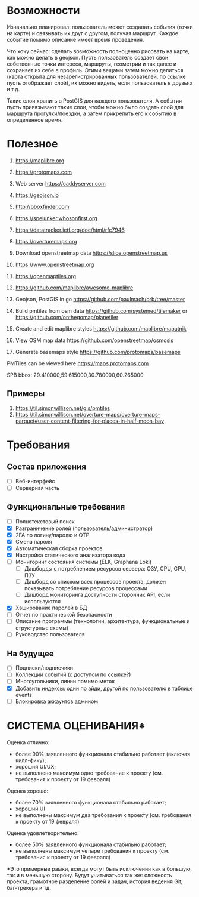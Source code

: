 # Возможности

Изначально планировал: пользователь может создавать события (точки на карте) и связывать их друг с
другом, получая маршрут. Каждое событие помимо описание имеет время проведения.

Что хочу сейчас: сделать возможность полноценно рисовать на карте, как можно делать в geojson. Пусть
пользователь создает свои собственные точки интереса, маршруты, геометрии и так далее и сохраняет их себе в
профиль. Этими вещами затем можно делиться (карта открыта для незарегистрированных пользователей, по
ссылке пусть отображает слой), их можно видеть, если пользователь в друзьях и т.д.

Такие слои хранить в PostGIS для каждого пользователя. А события пусть привязывают такие слои, чтобы
можно было создать слой для маршрута прогулки/поездки, а затем прикрепить его к событию в
определенное время.

# Полезное

1. https://maplibre.org
1. https://protomaps.com
1. Web server https://caddyserver.com
1. https://geojson.io
1. http://bboxfinder.com
1. https://spelunker.whosonfirst.org
1. https://datatracker.ietf.org/doc/html/rfc7946
1. https://overturemaps.org
1. Download openstreetmap data https://slice.openstreetmap.us
1. https://www.openstreetmap.org
1. https://openmaptiles.org

1. https://github.com/maplibre/awesome-maplibre
1. Geojson, PostGIS in go https://github.com/paulmach/orb/tree/master
1. Build pmtiles from osm data https://github.com/systemed/tilemaker or https://github.com/onthegomap/planetiler
1. Create and edit maplibre styles https://github.com/maplibre/maputnik
1. View OSM map data https://github.com/openstreetmap/osmosis
1. Generate basemaps style https://github.com/protomaps/basemaps

PMTiles can be viewed here https://maps.protomaps.com

SPB bbox: 29.410000,59.615000,30.780000,60.265000

## Примеры

1. https://til.simonwillison.net/gis/pmtiles
1. https://til.simonwillison.net/overture-maps/overture-maps-parquet#user-content-filtering-for-places-in-half-moon-bay

# Требования

## Состав приложения

- [ ] Веб-интерфейс
- [ ] Серверная часть

## Функциональные требования

- [ ] Полнотекстовый поиск
- [x] Разграничение ролей (пользователь/администратор)
- [x] 2FA по логину/паролю и OTP
- [x] Смена пароля
- [x] Автоматическая сборка проектов
- [x] Настройка статического анализатора кода
- [ ] Мониторинг состояния системы (ELK, Graphana Loki)
    - [ ] Дашборды с потреблением ресурсов сервера: ОЗУ, CPU, GPU, ПЗУ
    - [ ] Дашборд со списком всех процессов проекта, должен показывать потребление ресурсов процессами
    - [ ] Дашборд мониторинга доступности сторонних API, если используются
- [x] Хэширование паролей в БД
- [ ] Отчет по практической безопасности
- [ ] Описание программы (технологии, архитектура, функциональные и структурные
схемы)
- [ ] Руководство пользователя

## На будущее

- [ ] Подписки/подписчики
- [ ] Коллекции событий (с доступом по ссылке?)
- [ ] Многоугольники, линии помимо меток
- [x] Добавить индексы: один по айди, другой по пользователю в таблице events
- [ ] Блокировка аккаунтов админом

# СИСТЕМА ОЦЕНИВАНИЯ*

Оценка отлично:

- более 90% заявленного функционала стабильно работает (включая килл-фичу);
- хороший UI/UX;
- не выполнено максимум одно требование к проекту (см. требования к проекту от
19 февраля)

Оценка хорошо:

- более 70% заявленного функционала стабильно работает;
- хороший UI
- не выполнены максимум два требования к проекту (см. требования к проекту от
19 февраля)

Оценка удовлетворительно:

- более 50% заявленного функционала стабильно работает;
- не выполнены максимум четыре требования к проекту (см. требования к проекту
от 19 февраля)


*Это примерные рамки, всегда могут быть исключения как в большую, так и в
меньшую сторону. Будут учитываться так же: сложность проекта, грамотное
разделение ролей и задач, история ведения Git, баг-трекера и тд.
